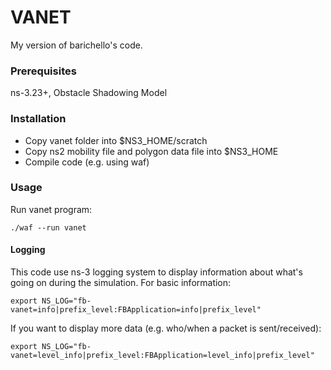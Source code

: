 # VANET
My version of barichello's code.

### Prerequisites
ns-3.23+, Obstacle Shadowing Model

### Installation
* Copy vanet folder into $NS3_HOME/scratch
* Copy ns2 mobility file and polygon data file into $NS3_HOME
* Compile code (e.g. using waf)

### Usage
Run vanet program:
```
./waf --run vanet
```

#### Logging
This code use ns-3 logging system to display information about what's going on during the simulation.
For basic information:
```
export NS_LOG="fb-vanet=info|prefix_level:FBApplication=info|prefix_level"
```
If you want to display more data (e.g. who/when a packet is sent/received):
```
export NS_LOG="fb-vanet=level_info|prefix_level:FBApplication=level_info|prefix_level"
```
